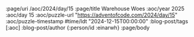 :page/uri /aoc/2024/day/15
:page/title Warehouse Woes
:aoc/year 2025
:aoc/day 15
:aoc/puzzle-url "https://adventofcode.com/2024/day/15"
:aoc/puzzle-timestamp #time/ldt "2024-12-15T00:00:00"
:blog-post/tags [:aoc]
:blog-post/author {:person/id :einarwh}
:page/body

<!-- # Einar W. Høst -->
